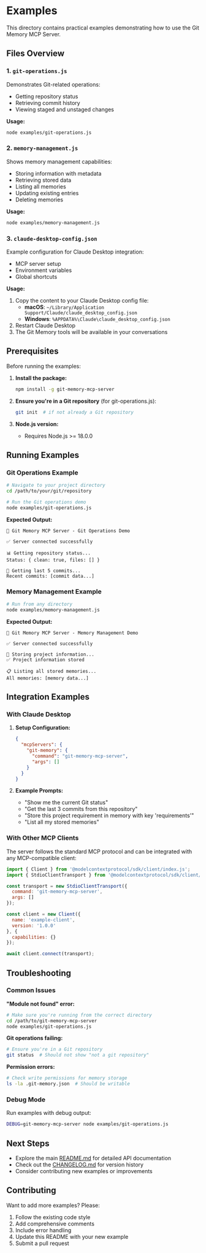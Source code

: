 # Examples

This directory contains practical examples demonstrating how to use the Git Memory MCP Server.

## Files Overview

### 1. `git-operations.js`
Demonstrates Git-related operations:
- Getting repository status
- Retrieving commit history
- Viewing staged and unstaged changes

**Usage:**
```bash
node examples/git-operations.js
```

### 2. `memory-management.js`
Shows memory management capabilities:
- Storing information with metadata
- Retrieving stored data
- Listing all memories
- Updating existing entries
- Deleting memories

**Usage:**
```bash
node examples/memory-management.js
```

### 3. `claude-desktop-config.json`
Example configuration for Claude Desktop integration:
- MCP server setup
- Environment variables
- Global shortcuts

**Usage:**
1. Copy the content to your Claude Desktop config file:
   - **macOS**: `~/Library/Application Support/Claude/claude_desktop_config.json`
   - **Windows**: `%APPDATA%\Claude\claude_desktop_config.json`
2. Restart Claude Desktop
3. The Git Memory tools will be available in your conversations

## Prerequisites

Before running the examples:

1. **Install the package:**
   ```bash
   npm install -g git-memory-mcp-server
   ```

2. **Ensure you're in a Git repository** (for git-operations.js):
   ```bash
   git init  # if not already a Git repository
   ```

3. **Node.js version:**
   - Requires Node.js >= 18.0.0

## Running Examples

### Git Operations Example
```bash
# Navigate to your project directory
cd /path/to/your/git/repository

# Run the Git operations demo
node examples/git-operations.js
```

**Expected Output:**
```
🔧 Git Memory MCP Server - Git Operations Demo

✅ Server connected successfully

📊 Getting repository status...
Status: { clean: true, files: [] }

📜 Getting last 5 commits...
Recent commits: [commit data...]
```

### Memory Management Example
```bash
# Run from any directory
node examples/memory-management.js
```

**Expected Output:**
```
🧠 Git Memory MCP Server - Memory Management Demo

✅ Server connected successfully

💾 Storing project information...
✅ Project information stored

📋 Listing all stored memories...
All memories: [memory data...]
```

## Integration Examples

### With Claude Desktop

1. **Setup Configuration:**
   ```json
   {
     "mcpServers": {
       "git-memory": {
         "command": "git-memory-mcp-server",
         "args": []
       }
     }
   }
   ```

2. **Example Prompts:**
   - "Show me the current Git status"
   - "Get the last 3 commits from this repository"
   - "Store this project requirement in memory with key 'requirements'"
   - "List all my stored memories"

### With Other MCP Clients

The server follows the standard MCP protocol and can be integrated with any MCP-compatible client:

```javascript
import { Client } from '@modelcontextprotocol/sdk/client/index.js';
import { StdioClientTransport } from '@modelcontextprotocol/sdk/client/stdio.js';

const transport = new StdioClientTransport({
  command: 'git-memory-mcp-server',
  args: []
});

const client = new Client({
  name: 'example-client',
  version: '1.0.0'
}, {
  capabilities: {}
});

await client.connect(transport);
```

## Troubleshooting

### Common Issues

**"Module not found" error:**
```bash
# Make sure you're running from the correct directory
cd /path/to/git-memory-mcp-server
node examples/git-operations.js
```

**Git operations failing:**
```bash
# Ensure you're in a Git repository
git status  # Should not show "not a git repository"
```

**Permission errors:**
```bash
# Check write permissions for memory storage
ls -la .git-memory.json  # Should be writable
```

### Debug Mode

Run examples with debug output:
```bash
DEBUG=git-memory-mcp-server node examples/git-operations.js
```

## Next Steps

- Explore the main [README.md](../README.md) for detailed API documentation
- Check out the [CHANGELOG.md](../CHANGELOG.md) for version history
- Consider contributing new examples or improvements

## Contributing

Want to add more examples? Please:
1. Follow the existing code style
2. Add comprehensive comments
3. Include error handling
4. Update this README with your new example
5. Submit a pull request